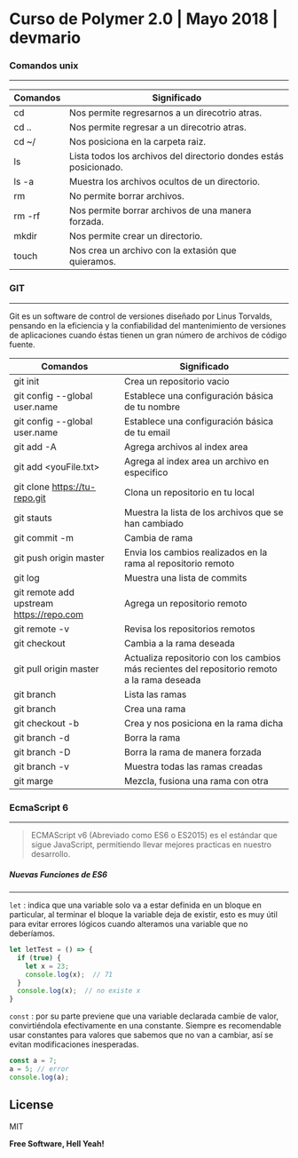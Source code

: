 # Curso de Polymer 2.0 | Mayo 2018 | devmario

### Comandos unix
___
| Comandos | Significado |
| ------ | ------ |
| cd | Nos permite regresarnos a un direcotrio atras. |
| cd .. | Nos permite regresar a un direcotrio atras. |
| cd ~/ | Nos posiciona en la carpeta raiz. |
| ls | Lista todos los archivos del directorio dondes estás posicionado. |
| ls -a | Muestra los archivos ocultos de un directorio. |
| rm | No permite borrar archivos. |
| rm -rf | Nos permite borrar archivos de una manera forzada. |
| mkdir | Nos permite crear un directorio. |
| touch | Nos crea un archivo con la extasión que quieramos. |

### GIT
___
Git es un software de control de versiones diseñado por Linus Torvalds, pensando en la eficiencia y la confiabilidad del mantenimiento de versiones de aplicaciones cuando éstas tienen un gran número de archivos de código fuente.

| Comandos | Significado |
| ------ | ------ |
| git init | Crea un repositorio vacio |
| git config --global user.name <youName> | Establece una configuración básica de tu nombre |
| git config --global user.name <youEmail> | Establece una configuración básica de tu email |
| git add -A | Agrega archivos al index area |
| git add <youFile.txt> | Agrega al index area un archivo en especifico |
| git clone https://tu-repo.git | Clona un repositorio en tu local |
| git stauts | Muestra la lista de los archivos que se han cambiado |
| git commit -m <youMessange> | Cambia de rama |
| git push origin master | Envia los cambios realizados en la rama al repositorio remoto |
| git log | Muestra una lista de commits |
| git remote add upstream https://repo.com | Agrega un repositorio remoto |
| git remote -v | Revisa los repositorios remotos |
| git checkout <youBranch> | Cambia a la rama deseada |
| git pull origin master | Actualiza repositorio con los cambios más recientes del repositorio remoto a la rama deseada |
| git branch | Lista las ramas |
| git branch <nameBranch> | Crea una rama |
| git checkout -b <nameBranch> | Crea y nos posiciona en la rama dicha |
| git branch -d <nameBranch> | Borra la rama |
| git branch -D <nameBranch> | Borra la rama de manera forzada |
| git branch -v | Muestra todas las ramas creadas |
| git marge <nameBranch> |  Mezcla, fusiona una rama con otra |

### EcmaScript 6
___
> ECMAScript v6 (Abreviado como ES6 o ES2015) es el estándar que sigue JavaScript, permitiendo llevar mejores practicas en nuestro desarrollo.

##### Nuevas Funciones de ES6
____
```let``` : indica que una variable solo va a estar definida en un bloque en particular, al terminar el bloque la variable deja de existir, esto es muy útil para evitar errores lógicos cuando alteramos una variable que no deberíamos.
```javascript
let letTest = () => {
  if (true) {
    let x = 23;
    console.log(x);  // 71
  }
  console.log(x);  // no existe x
}
```
```const``` : por su parte previene que una variable declarada cambie de valor, convirtiéndola efectivamente en una constante. Siempre es recomendable usar constantes para valores que sabemos que no van a cambiar, así se evitan modificaciones inesperadas.
```javascript
const a = 7;
a = 5; // error
console.log(a);
```


License
----

MIT

**Free Software, Hell Yeah!**
